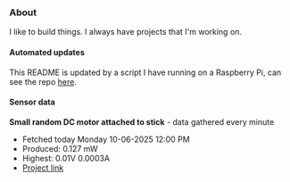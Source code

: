 ### About
I like to build things. I always have projects that I'm working on.

#### Automated updates
This README is updated by a script I have running on a Raspberry Pi, can see the repo [here](https://github.com/jdc-cunningham/raspi-git-repo-updater).

#### Sensor data


**Small random DC motor attached to stick** - data gathered every minute
- Fetched today Monday 10-06-2025 12:00 PM
- Produced: 0.127 mW
- Highest: 0.01V 0.0003A
- [Project link](https://github.com/jdc-cunningham/turbine-raspi)